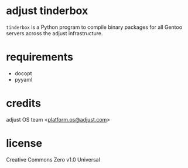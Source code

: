 # adjust tinderbox

`tinderbox` is a Python program to compile binary packages for all Gentoo servers across the adjust infrastructure.

# requirements
* docopt
* pyyaml

# credits
adjust OS team <<platform.os@adjust.com>>

# license
Creative Commons Zero v1.0 Universal
